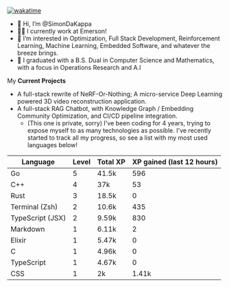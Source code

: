 
[![wakatime](https://wakatime.com/badge/user/50e6c678-94a9-4739-af51-360aeb113c51.svg)](https://wakatime.com/@50e6c678-94a9-4739-af51-360aeb113c51)

- 👋 Hi, I’m @SimonDaKappa
- 🧑‍💼 I currently work at Emerson!
- 👀 I’m interested in Optimization, Full Stack Development, Reinforcement Learning, Machine Learning, Embedded Software, and whatever the breeze brings.
- 🌱 I graduated with a B.S. Dual in Computer Science and Mathematics, with a focus in Operations Research and A.I

My **Current Projects** 
- A full-stack rewrite of NeRF-Or-Nothing; A micro-service Deep Learning powered 3D video reconstruction application.
- A full-stack RAG Chatbot, with Knowledge Graph / Embedding Community Optimization, and CI/CD pipeline integration.
  - (This one is private, sorry)
I've been coding for 4 years, trying to expose myself to as many technologies as possible. I've recently started to track all my progress, so see
a list with my most used languages below!

| Language | Level | Total XP | XP gained (last 12 hours) |
| --- | --- | --- | --- |
| Go | 5 | 41.5k | 596 |
| C++ | 4 | 37k | 53 |
| Rust | 3 | 18.5k | 0 |
| Terminal (Zsh) | 2 | 10.6k | 435 |
| TypeScript (JSX) | 2 | 9.59k | 830 |
| Markdown | 1 | 6.11k | 2 |
| Elixir | 1 | 5.47k | 0 |
| C | 1 | 4.96k | 0 |
| TypeScript | 1 | 4.67k | 0 |
| CSS | 1 | 2k | 1.41k |